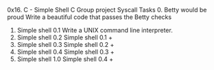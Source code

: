 0x16. C - Simple Shell
C
Group project
Syscall
Tasks
0. Betty would be proud
Write a beautiful code that passes the Betty checks
1. Simple shell 0.1
Write a UNIX command line interpreter.
2. Simple shell 0.2
Simple shell 0.1 +
3. Simple shell 0.3
Simple shell 0.2 +
4. Simple shell 0.4
Simple shell 0.3 +
5. Simple shell 1.0
Simple shell 0.4 +
